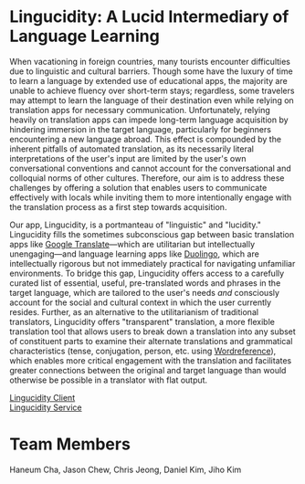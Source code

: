 # Lingucidity: A Lucid Intermediary of Language Learning

When vacationing in foreign countries, many tourists encounter difficulties due to linguistic and cultural barriers. Though some have the luxury of time to learn a language by extended use of educational apps, the majority are unable to achieve fluency over short-term stays; regardless, some travelers may attempt to learn the language of their destination even while relying on translation apps for necessary communication. Unfortunately, relying heavily on translation apps can impede long-term language acquisition by hindering immersion in the target language, particularly for beginners encountering a new language abroad. This effect is compounded by the inherent pitfalls of automated translation, as its necessarily literal interpretations of the user's input are limited by the user's own conversational conventions and cannot account for the conversational and colloquial norms of other cultures. Therefore, our aim is to address these challenges by offering a solution that enables users to communicate effectively with locals while inviting them to more intentionally engage with the translation process as a first step towards acquisition.

Our app, Lingucidity, is a portmanteau of "linguistic" and "lucidity." Lingucidity fills the sometimes subconscious gap between basic translation apps like [Google Translate](https://translate.google.com)—which are utilitarian but intellectually unengaging—and language learning apps like [Duolingo](https://www.duolingo.com), which are intellectually rigorous but not immediately practical for navigating unfamiliar environments. To bridge this gap, Lingucidity offers access to a carefully curated list of essential, useful, pre-translated words and phrases in the target language, which are tailored to the user's needs _and_ consciously account for the social and cultural context in which the user currently resides. Further, as an alternative to the utilitarianism of traditional translators, Lingucidity offers "transparent" translation, a more flexible translation tool that allows users to break down a translation into any subset of constituent parts to examine their alternate translations and grammatical characteristics (tense, conjugation, person, etc. using [Wordreference](https://wordreference.com)), which enables more critical engagement with the translation and facilitates greater connections between the original and target language than would otherwise be possible in a translator with flat output.

[Lingucidity Client](https://github.com/Team-Equipo/client)\
[Lingucidity Service](https://github.com/Team-Equipo/service)

# Team Members

Haneum Cha, Jason Chew, Chris Jeong, Daniel Kim, Jiho Kim
​
